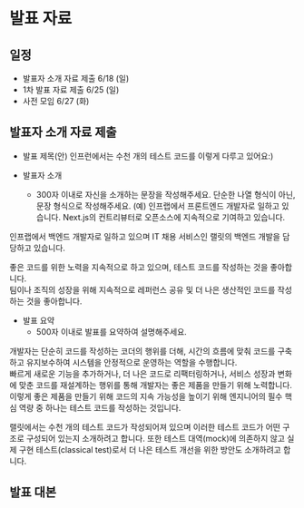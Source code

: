 # 발표 자료

## 일정
- 발표자 소개 자료 제출 6/18 (일)
- 1차 발표 자료 제출 6/25 (일)
- 사전 모임 6/27 (화)


## 발표자 소개 자료 제출

- 발표 제목(안)
인프런에서는 수천 개의 테스트 코드를 이렇게 다루고 있어요:)

- 발표자 소개
  - 300자 이내로 자신을 소개하는 문장을 작성해주세요. 단순한 나열 형식이 아닌, 문장 형식으로 작성해주세요. (예) 인프랩에서 프론트엔드 개발자로 일하고 있습니다. Next.js의 컨트리뷰터로 오픈소스에 지속적으로 기여하고 있습니다.

인프랩에서 백엔드 개발자로 일하고 있으며 IT 채용 서비스인 랠릿의 백엔드 개발을 담당하고 있습니다.

좋은 코드를 위한 노력을 지속적으로 하고 있으며, 테스트 코드를 작성하는 것을 좋아합니다.  
팀이나 조직의 성장을 위해 지속적으로 레퍼런스 공유 및 더 나은 생산적인 코드를 작성하는 것을 좋아합니다.

- 발표 요약
  - 500자 이내로 발표를 요약하여 설명해주세요.

개발자는 단순히 코드를 작성하는 코더의 행위를 더해, 시간의 흐름에 맞춰 코드를 구축하고 유지보수하여 시스템을 안정적으로 운영하는 역할을 수행합니다.  
빠르게 새로운 기능을 추가하거나, 더 나은 코드로 리팩터링하거나, 서비스 성장과 변화에 맞춘 코드를 재설계하는 행위를 통해 개발자는 좋은 제품을 만들기 위해 노력합니다. 
이렇게 좋은 제품을 만들기 위해 코드의 지속 가능성을 높이기 위해 엔지니어의 필수 핵심 역량 중 하나는 테스트 코드를 작성하는 것입니다.

랠릿에서는 수천 개의 테스트 코드가 작성되어져 있으며 이러한 테스트 코드가 어떤 구조로 구성되어 있는지 소개하려고 합니다.
또한 테스트 대역(mock)에 의존하지 않고 실제 구현 테스트(classical test)로서 더 나은 테스트 개선을 위한 방안도 소개하려고 합니다.


## 발표 대본





